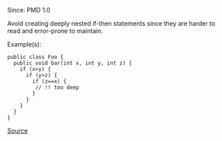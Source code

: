 Since: PMD 1.0

Avoid creating deeply nested if-then statements since they are harder to read and error-prone to maintain.

Example(s):
```
public class Foo {
  public void bar(int x, int y, int z) {
    if (x>y) {
      if (y>z) {
        if (z==x) {
         // !! too deep
        }
      }
    }
  }
}
```

[Source](https://pmd.github.io/pmd-5.5.4/pmd-java/rules/java/design.html#AvoidDeeplyNestedIfStmts)
